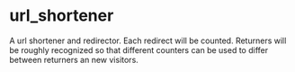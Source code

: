 # url_shortener
A url shortener and redirector. Each redirect will be counted. Returners will be roughly recognized so that different counters can be used to differ between returners an new visitors.
